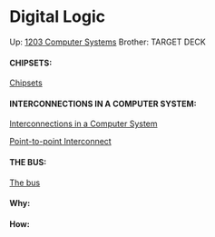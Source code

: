 # Digital Logic
 
Up: [1203 Computer Systems](1203_computer_systems)
Brother:
TARGET DECK


#### CHIPSETS:

[Chipsets](chipsets)

#### INTERCONNECTIONS IN A COMPUTER SYSTEM:

[Interconnections in a Computer System](interconnections_in_a_computer_system)

[Point-to-point Interconnect](point-to-point_interconnect)

#### THE BUS:

[The bus](the_bus)

































#### Why:
#### How:









